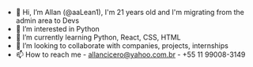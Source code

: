 - 👋 Hi, I’m Allan (@aaLean1), I'm 21 years old and I'm migrating from the admin area to Devs
- 👀 I’m interested in Python
- 🌱 I’m currently learning Python, React, CSS, HTML
- 💞️ I’m looking to collaborate with companies, projects, internships
- 📫 How to reach me - allancicero@yahoo.com.br - +55 11 99008-3149
